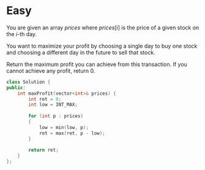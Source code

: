 # Easy

You are given an array $prices$ where $prices[i]$ is the price of a given stock on the $i$-th day.

You want to maximize your profit by choosing a single day to buy one stock and choosing a different day in the future to sell that stock.

Return the maximum profit you can achieve from this transaction. If you cannot achieve any profit, return $0$.

```cpp
class Solution {
public:
    int maxProfit(vector<int>& prices) {
        int ret = 0;
        int low = INT_MAX;
        
        for (int p : prices)
        {
            low = min(low, p);
            ret = max(ret, p - low);
        }
        
        return ret;
    }
};
```
